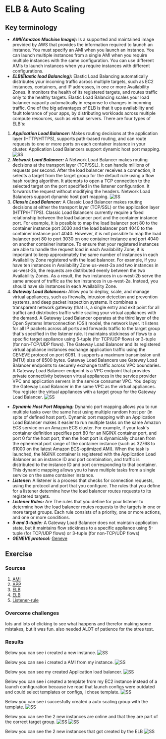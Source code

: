 # ELB & Auto Scaling



## Key terminology
- ***AMI(Amazon Machine Image):*** Is a supported and maintained image provided by AWS that provides the information required to launch an instance. You must specify an AMI when you launch an instance. You can launch multiple instances from a single AMI when you require multiple instances with the same configuration. You can use different AMIs to launch instances when you require instances with different configurations.
- ***ELB(Elastic load Balancing):*** Elastic Load Balancing automatically distributes your incoming traffic across multiple targets, such as EC2 instances, containers, and IP addresses, in one or more Availability Zones. It monitors the health of its registered targets, and routes traffic only to the healthy targets. Elastic Load Balancing scales your load balancer capacity automatically in response to changes in incoming traffic. One of the big advantages of ELB is that it ups availability and fault tolerance of your apps, by distributing workloads across multiple compute resources, such as virtual servers.
There are four types of ELB's:
1. ***Application Load Balancer:*** Makes routing decisions at the application layer (HTTP/HTTPS), supports path-based routing, and can route requests to one or more ports on each container instance in your cluster. Application Load Balancers support dynamic host port mapping.
![SS](../../../00_includes/AWS-11/appelb.png) 
2. ***Network Load Balancer:*** A Network Load Balancer makes routing decisions at the transport layer (TCP/SSL). It can handle millions of requests per second. After the load balancer receives a connection, it selects a target from the target group for the default rule using a flow hash routing algorithm. It attempts to open a TCP connection to the selected target on the port specified in the listener configuration. It forwards the request without modifying the headers. Network Load Balancers support dynamic host port mapping.
![SS](../../../00_includes/AWS-11/nelb.png)
3. ***Classic Load Balancer:*** A Classic Load Balancer makes routing decisions at either the transport layer (TCP/SSL) or the application layer (HTTP/HTTPS). Classic Load Balancers currently require a fixed relationship between the load balancer port and the container instance port. For example, it is possible to map the load balancer port 80 to the container instance port 3030 and the load balancer port 4040 to the container instance port 4040. However, it is not possible to map the load balancer port 80 to port 3030 on one container instance and port 4040 on another container instance. To ensure that your registered instances are able to handle the request load in each Availability Zone, it is important to keep approximately the same number of instances in each Availability Zone registered with the load balancer. For example, if you have ten instances in Availability Zone us-west-2a and two instances in us-west-2b, the requests are distributed evenly between the two Availability Zones. As a result, the two instances in us-west-2b serve the same amount of traffic as the ten instances in us-west-2a. Instead, you should have six instances in each Availability Zone.
4. ***Gateway Load Balancers:*** Allow you to deploy, scale, and manage virtual appliances, such as firewalls, intrusion detection and prevention systems, and deep packet inspection systems. It combines a transparent network gateway (that is, a single entry and exit point for all traffic) and distributes traffic while scaling your virtual appliances with the demand. A Gateway Load Balancer operates at the third layer of the Open Systems Interconnection (OSI) model, the network layer. It listens for all IP packets across all ports and forwards traffic to the target group that's specified in the listener rule. It maintains stickiness of flows to a specific target appliance using 5-tuple (for TCP/UDP flows) or 3-tuple (for non-TCP/UDP flows). The Gateway Load Balancer and its registered virtual appliance instances exchange application traffic using the GENEVE protocol on port 6081. It supports a maximum transmission unit (MTU) size of 8500 bytes. Gateway Load Balancers use Gateway Load Balancer endpoints to securely exchange traffic across VPC boundaries. A Gateway Load Balancer endpoint is a VPC endpoint that provides private connectivity between virtual appliances in the service provider VPC and application servers in the service consumer VPC. You deploy the Gateway Load Balancer in the same VPC as the virtual appliances. You register the virtual appliances with a target group for the Gateway Load Balancer.
![SS](../../../00_includes/AWS-11/gelb.png)
- ***Dynamic Host Port Mapping:*** Dynamic port mapping allows you to run multiple tasks over the same host using multiple random host por (in spite of defined host port). Dynamic port mapping with an Application Load Balancer makes it easier to run multiple tasks on the same Amazon ECS service on an Amazon ECS cluster. For example, if your task's container definition specifies port 80 for an NGINX container port, and port 0 for the host port, then the host port is dynamically chosen from the ephemeral port range of the container instance (such as 32768 to 61000 on the latest Amazon ECS-optimized AMI). When the task is launched, the NGINX container is registered with the Application Load Balancer as an instance ID and port combination, and traffic is distributed to the instance ID and port corresponding to that container. This dynamic mapping allows you to have multiple tasks from a single service on the same container instance.
- ***Listener:*** A listener is a process that checks for connection requests, using the protocol and port that you configure. The rules that you define for a listener determine how the load balancer routes requests to its registered targets.
- ***Listener Rules:*** Are The rules that you define for your listener to determine how the load balancer routes requests to the targets in one or more target groups.
Each rule consists of a priority, one or more actions, and one or more conditions.
- ***5 and 3-tuple:*** A Gateway Load Balancer does not maintain application state, but it maintains flow stickiness to a specific appliance using 5-tuple (for TCP/UDP flows) or 3-tuple (for non-TCP/UDP flows)
- ***GENEVE protocol:*** [Geneve](https://datatracker.ietf.org/doc/html/rfc8926)




## Exercise
### Sources
1. [AMI](https://docs.aws.amazon.com/AWSEC2/latest/UserGuide/AMIs.html)
2. [APP](https://faun.pub/understanding-dynamic-port-mapping-in-amazon-ecs-with-application-load-balancer-bf705ee0ca8e)
3. [ELB](https://docs.aws.amazon.com/AmazonECS/latest/developerguide/load-balancer-types.html)
4. [ELB](https://docs.aws.amazon.com/elasticloadbalancing/latest/classic/introduction.html)
5. [Listener-rule](https://docs.aws.amazon.com/elasticloadbalancing/latest/application/listener-update-rules.html)


### Overcome challenges
lots and lots of clicking to see what happens and therefor making some mistakes, but it was fun. also needed ALOT of patience for the stres test.

### Results

Below you can see i created a new instance.
![SS](../../../00_includes/AWS-11/11.1created.png)

Below you can see i created a AMI from my instance.
![SS](../../../00_includes/AWS-11/AMI%20created.png)

Below you can see my created Application load balancer.
![SS](../../../00_includes/AWS-11/ELBcreated.png)

Below you can see i created a template from my EC2 instance instead of a launch configuration because ive read that launch configs were outdated and could select templates or configs, i chose template.
![SS](../../../00_includes/AWS-11/temp.png)

Below you can see i succesfully created a auto scaling group with the template.
![SS](../../../00_includes/AWS-11/auto.png)

Below you can see the 2 new instances are online and that they are part of the correct target group.
![SS](../../../00_includes/AWS-11/group1.png)
![SS](../../../00_includes/AWS-11/group2.png)

Below you can see the 2 new instances that got created by the ELB
![SS](../../../00_includes/AWS-11/newinstelb.png)





